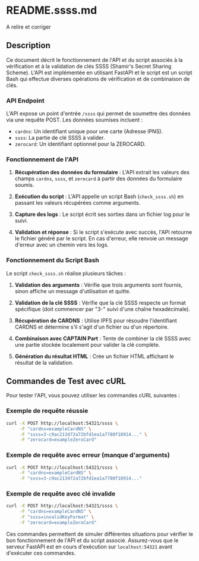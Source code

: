 # README.ssss.md

 A relire et corriger


## Description

Ce document décrit le fonctionnement de l'API et du script associés à la vérification et à la validation de clés SSSS (Shamir's Secret Sharing Scheme). L'API est implémentée en utilisant FastAPI et le script est un script Bash qui effectue diverses opérations de vérification et de combinaison de clés.

### API Endpoint

L'API expose un point d'entrée `/ssss` qui permet de soumettre des données via une requête POST. Les données soumises incluent :

- `cardns`: Un identifiant unique pour une carte (Adresse IPNS).
- `ssss`: La partie de clé SSSS à valider.
- `zerocard`: Un identifiant optionnel pour la ZEROCARD.

### Fonctionnement de l'API

1. **Récupération des données du formulaire** : L'API extrait les valeurs des champs `cardns`, `ssss`, et `zerocard` à partir des données du formulaire soumis.

2. **Exécution du script** : L'API appelle un script Bash (`check_ssss.sh`) en passant les valeurs récupérées comme arguments.

3. **Capture des logs** : Le script écrit ses sorties dans un fichier log pour le suivi.

4. **Validation et réponse** : Si le script s'exécute avec succès, l'API retourne le fichier généré par le script. En cas d'erreur, elle renvoie un message d'erreur avec un chemin vers les logs.

### Fonctionnement du Script Bash

Le script `check_ssss.sh` réalise plusieurs tâches :

1. **Validation des arguments** : Vérifie que trois arguments sont fournis, sinon affiche un message d'utilisation et quitte.

2. **Validation de la clé SSSS** : Vérifie que la clé SSSS respecte un format spécifique (doit commencer par "3-" suivi d'une chaîne hexadécimale).

3. **Récupération de CARDNS** : Utilise IPFS pour résoudre l'identifiant CARDNS et détermine s'il s'agit d'un fichier ou d'un répertoire.

4. **Combinaison avec CAPTAIN Part** : Tente de combiner la clé SSSS avec une partie stockée localement pour valider la clé complète.

5. **Génération du résultat HTML** : Crée un fichier HTML affichant le résultat de la validation.

## Commandes de Test avec cURL

Pour tester l'API, vous pouvez utiliser les commandes cURL suivantes :

### Exemple de requête réussie

```bash
curl -X POST http://localhost:54321/ssss \
     -F "cardns=exampleCardNS" \
     -F "ssss=3-c9ac213472a72bfd1ea1a7780f18914..." \
     -F "zerocard=exampleZeroCard"
```

### Exemple de requête avec erreur (manque d'arguments)

```bash
curl -X POST http://localhost:54321/ssss \
     -F "cardns=exampleCardNS" \
     -F "ssss=3-c9ac213472a72bfd1ea1a7780f18914..."
```

### Exemple de requête avec clé invalide

```bash
curl -X POST http://localhost:54321/ssss \
     -F "cardns=exampleCardNS" \
     -F "ssss=invalidKeyFormat" \
     -F "zerocard=exampleZeroCard"
```

Ces commandes permettent de simuler différentes situations pour vérifier le bon fonctionnement de l'API et du script associé. Assurez-vous que le serveur FastAPI est en cours d'exécution sur `localhost:54321` avant d'exécuter ces commandes.
